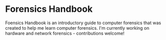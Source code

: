 # Forensics Handbook

Foensics Handbook is an introductory guide to computer forensics that was created to help me learn computer forensics. I'm currently working on hardware and network forensics - contributions welcome!